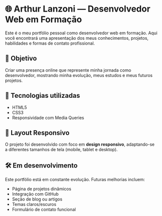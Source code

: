 # 🌐 Arthur Lanzoni — Desenvolvedor Web em Formação

Este é o meu portfólio pessoal como desenvolvedor web em formação. Aqui você encontrará uma apresentação dos meus conhecimentos, projetos, habilidades e formas de contato profissional.

## 📌 Objetivo

Criar uma presença online que represente minha jornada como desenvolvedor, mostrando minha evolução, meus estudos e meus futuros projetos.

## 🚀 Tecnologias utilizadas

- HTML5
- CSS3
- Responsividade com Media Queries

## 📱 Layout Responsivo

O projeto foi desenvolvido com foco em **design responsivo**, adaptando-se a diferentes tamanhos de tela (mobile, tablet e desktop).

## 🛠️ Em desenvolvimento

Este portfólio está em constante evolução. Futuras melhorias incluem:

- Página de projetos dinâmicos
- Integração com GitHub
- Seção de blog ou artigos
- Temas claros/escuros
- Formulário de contato funcional
